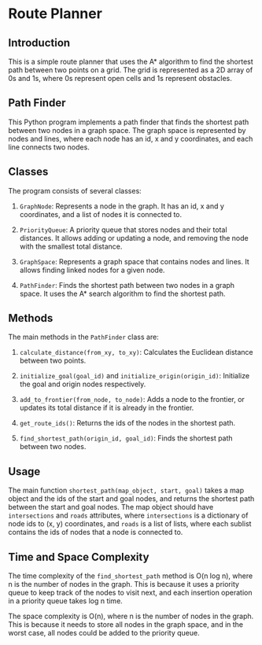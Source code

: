# Route Planner

## Introduction

This is a simple route planner that uses the A* algorithm to find the shortest path between two points on a grid. The grid is represented as a 2D array of 0s and 1s, where 0s represent open cells and 1s represent obstacles.

## Path Finder

This Python program implements a path finder that finds the shortest path between two nodes in a graph space. The graph space is represented by nodes and lines, where each node has an id, x and y coordinates, and each line connects two nodes.

## Classes

The program consists of several classes:

1. `GraphNode`: Represents a node in the graph. It has an id, x and y coordinates, and a list of nodes it is connected to.

2. `PriorityQueue`: A priority queue that stores nodes and their total distances. It allows adding or updating a node, and removing the node with the smallest total distance.

3. `GraphSpace`: Represents a graph space that contains nodes and lines. It allows finding linked nodes for a given node.

4. `PathFinder`: Finds the shortest path between two nodes in a graph space. It uses the A* search algorithm to find the shortest path.

## Methods

The main methods in the `PathFinder` class are:

1. `calculate_distance(from_xy, to_xy)`: Calculates the Euclidean distance between two points.

2. `initialize_goal(goal_id)` and `initialize_origin(origin_id)`: Initialize the goal and origin nodes respectively.

3. `add_to_frontier(from_node, to_node)`: Adds a node to the frontier, or updates its total distance if it is already in the frontier.

4. `get_route_ids()`: Returns the ids of the nodes in the shortest path.

5. `find_shortest_path(origin_id, goal_id)`: Finds the shortest path between two nodes.

## Usage

The main function `shortest_path(map_object, start, goal)` takes a map object and the ids of the start and goal nodes, and returns the shortest path between the start and goal nodes. The map object should have `intersections` and `roads` attributes, where `intersections` is a dictionary of node ids to (x, y) coordinates, and `roads` is a list of lists, where each sublist contains the ids of nodes that a node is connected to.

## Time and Space Complexity

The time complexity of the `find_shortest_path` method is O(n log n), where n is the number of nodes in the graph. This is because it uses a priority queue to keep track of the nodes to visit next, and each insertion operation in a priority queue takes log n time.

The space complexity is O(n), where n is the number of nodes in the graph. This is because it needs to store all nodes in the graph space, and in the worst case, all nodes could be added to the priority queue.

